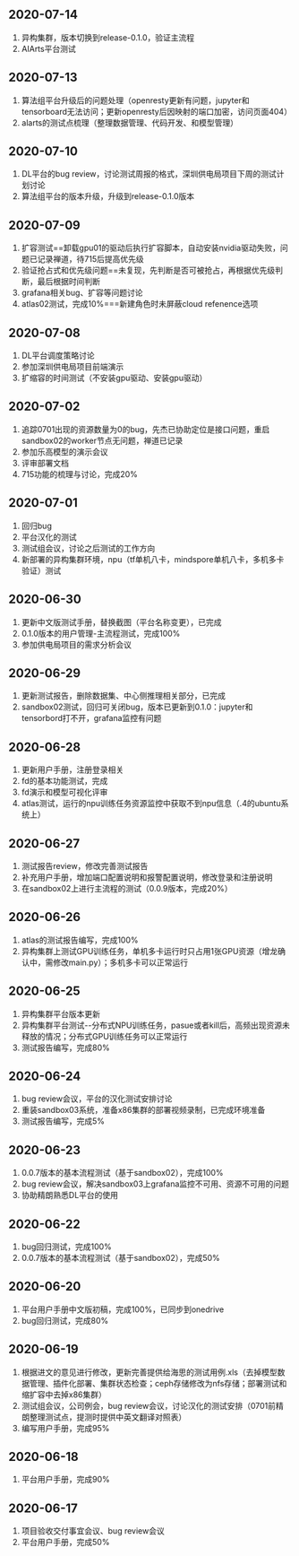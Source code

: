 ## 2020-07-14
1. 异构集群，版本切换到release-0.1.0，验证主流程
2. AIArts平台测试


## 2020-07-13
1. 算法组平台升级后的问题处理（openresty更新有问题，jupyter和tensorboard无法访问；更新openresty后因映射的端口加密，访问页面404）
2. alarts的测试点梳理（整理数据管理、代码开发、和模型管理） 


## 2020-07-10
1. DL平台的bug review，讨论测试周报的格式，深圳供电局项目下周的测试计划讨论
2. 算法组平台的版本升级，升级到release-0.1.0版本 


## 2020-07-09
1. 扩容测试==卸载gpu01的驱动后执行扩容脚本，自动安装nvidia驱动失败，问题已记录禅道，待715后提高优先级
2. 验证抢占式和优先级问题==未复现，先判断是否可被抢占，再根据优先级判断，最后根据时间判断 
3. grafana相关bug、扩容等问题讨论
4. atlas02测试，完成10%===新建角色时未屏蔽cloud refenence选项


## 2020-07-08
1. DL平台调度策略讨论
2. 参加深圳供电局项目前端演示
3. 扩缩容的时间测试（不安装gpu驱动、安装gpu驱动）


## 2020-07-02
1. 追踪0701出现的资源数量为0的bug，先杰已协助定位是接口问题，重启sandbox02的worker节点无问题，禅道已记录
2. 参加乐高模型的演示会议
3. 评审部署文档
4. 715功能的梳理与讨论，完成20%


## 2020-07-01
1. 回归bug
2. 平台汉化的测试
3. 测试组会议，讨论之后测试的工作方向
4. 新部署的异构集群环境，npu（tf单机八卡，mindspore单机八卡，多机多卡验证）测试


## 2020-06-30
1. 更新中文版测试手册，替换截图（平台名称变更），已完成
2. 0.1.0版本的用户管理-主流程测试，完成100%
3. 参加供电局项目的需求分析会议


## 2020-06-29
1. 更新测试报告，删除数据集、中心侧推理相关部分，已完成
2. sandbox02测试，回归可关闭bug，版本已更新到0.1.0：jupyter和tensorbord打不开，grafana监控有问题


## 2020-06-28
1. 更新用户手册，注册登录相关
2. fd的基本功能测试，完成
3. fd演示和模型可视化评审
4. atlas测试，运行的npu训练任务资源监控中获取不到npu信息（.4的ubuntu系统上）


## 2020-06-27
1. 测试报告review，修改完善测试报告
2. 补充用户手册，增加端口配置说明和报警配置说明，修改登录和注册说明
3. 在sandbox02上进行主流程的测试（0.0.9版本，完成20%）


## 2020-06-26
1. atlas的测试报告编写，完成100%
2. 异构集群上测试GPU训练任务，单机多卡运行时只占用1张GPU资源（增龙确认中，需修改main.py）；多机多卡可以正常运行


## 2020-06-25
1. 异构集群平台版本更新
2. 异构集群平台测试--分布式NPU训练任务，pasue或者kill后，高频出现资源未释放的情况；分布式GPU训练任务可以正常运行
3. 测试报告编写，完成80%


## 2020-06-24
1. bug review会议，平台的汉化测试安排讨论
2. 重装sandbox03系统，准备x86集群的部署视频录制，已完成环境准备
3. 测试报告编写，完成5%


## 2020-06-23
1. 0.0.7版本的基本流程测试（基于sandbox02），完成100%
2. bug review会议，解决sandbox03上grafana监控不可用、资源不可用的问题
3. 协助精朗熟悉DL平台的使用


## 2020-06-22
1. bug回归测试，完成100%
2. 0.0.7版本的基本流程测试（基于sandbox02），完成50%


## 2020-06-20
1. 平台用户手册中文版初稿，完成100%，已同步到onedrive
2. bug回归测试，完成80%


## 2020-06-19
1. 根据进文的意见进行修改，更新完善提供给海思的测试用例.xls（去掉模型数据管理、插件化部署、集群状态检查；ceph存储修改为nfs存储；部署测试和缩扩容中去掉x86集群）
2. 测试组会议，公司例会，bug review会议，讨论汉化的测试安排（0701前精朗整理测试点，提测时提供中英文翻译对照表）
3. 编写用户手册，完成95%


## 2020-06-18
1. 平台用户手册，完成90%


## 2020-06-17
1. 项目验收交付事宜会议、bug review会议
2. 平台用户手册，完成50%
